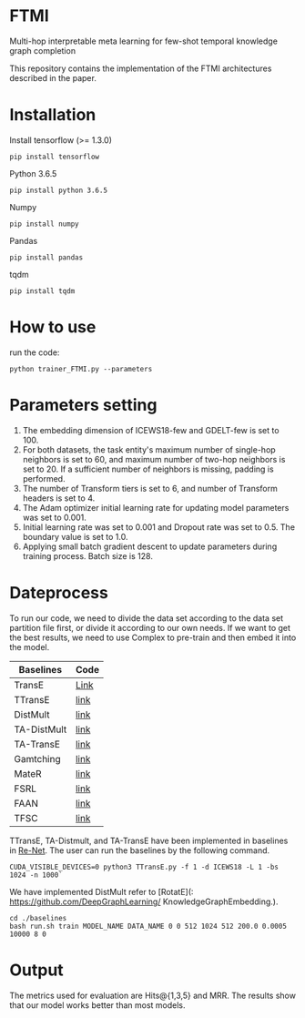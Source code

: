 # FTMI
Multi-hop interpretable meta learning for few-shot temporal knowledge graph completion

This repository contains the implementation of the FTMI architectures described in the paper.

# Installation
 Install tensorflow (>= 1.3.0)
 ```
pip install tensorflow
 ```
 Python 3.6.5
  ```
pip install python 3.6.5
  ```
 Numpy
  ```
pip install numpy
  ```
 Pandas
  ```
pip install pandas
  ```
 tqdm
  ```
pip install tqdm
  ```
# How to use
run the code:
```
python trainer_FTMI.py --parameters
```

# Parameters setting

1. The embedding dimension of ICEWS18-few and GDELT-few is set to 100.
2. For both datasets, the task entity's maximum number of single-hop neighbors is set to 60, and maximum number of two-hop neighbors is set to 20. If a sufficient number of neighbors is missing, padding is performed. 
3. The number of Transform tiers is set to 6, and number of Transform headers is set to 4.  
4.  The Adam optimizer initial learning rate for updating model parameters was set to 0.001.
5. Initial learning rate was set to 0.001 and Dropout rate was set to 0.5. The boundary value is set to 1.0. 
6. Applying small batch gradient descent to update parameters during training process. Batch size is 128.

# Dateprocess

To run our code, we need to divide the data set according to the data set partition file first, or divide it according to our own needs. If we want to get the best results, we need to use Complex to pre-train and then embed it into the model.

| Baselines   | Code                                                         |
| ----------- | ------------------------------------------------------------ |
| TransE      | [Link](https://github.com/jimmywangheng/knowledge_representation_pytorch) |
| TTransE     | [link](https://github.com/INK-USC/RE-Net)                    |
| DistMult    | [link](https://github.com/BorealisAI/DE-SimplE)              |
| TA-DistMult | [link](https://github.com/INK-USC/RE-Net)                    |
| TA-TransE   | [link](https://github.com/INK-USC/RE-Net)                    |
| Gamtching   | [link](https://github.com/xwhan/One-shot-Relational-Learning) |
| MateR       | [link](https://github.com/AnselCmy/MetaR)                    |
| FSRL        | [link](https://github.com/chuxuzhang/AAAI2020_FSRL)          |
| FAAN        | [link](https://github.com/JiaweiSheng/FAAN)                  |
| TFSC        | [link](https://github.com/DMKE-Lab/TFSC)                     |

TTransE, TA-Distmult, and TA-TransE have been implemented in baselines in [Re-Net]((https://github.com/INK-USC/RE-Net/tree/master/baselines)). The user can run the baselines by the following command.

```
CUDA_VISIBLE_DEVICES=0 python3 TTransE.py -f 1 -d ICEWS18 -L 1 -bs 1024 -n 1000`
```

We have implemented DistMult refer to [RotatE](: https://github.com/DeepGraphLearning/ KnowledgeGraphEmbedding.).

```
cd ./baselines
bash run.sh train MODEL_NAME DATA_NAME 0 0 512 1024 512 200.0 0.0005 10000 8 0
```

# Output

The metrics used for evaluation are Hits@{1,3,5} and MRR. The results show that our model works better than most models.



